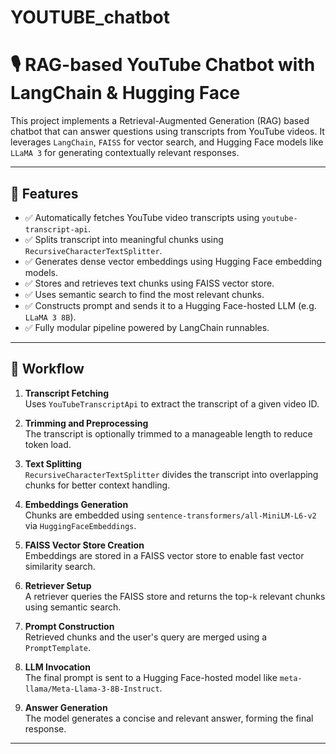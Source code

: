 
# YOUTUBE_chatbot
# 🎙️ RAG-based YouTube Chatbot with LangChain & Hugging Face

This project implements a Retrieval-Augmented Generation (RAG) based chatbot that can answer questions using transcripts from YouTube videos. It leverages `LangChain`, `FAISS` for vector search, and Hugging Face models like `LLaMA 3` for generating contextually relevant responses.

---

## 📌 Features

- ✅ Automatically fetches YouTube video transcripts using `youtube-transcript-api`.
- ✅ Splits transcript into meaningful chunks using `RecursiveCharacterTextSplitter`.
- ✅ Generates dense vector embeddings using Hugging Face embedding models.
- ✅ Stores and retrieves text chunks using FAISS vector store.
- ✅ Uses semantic search to find the most relevant chunks.
- ✅ Constructs prompt and sends it to a Hugging Face-hosted LLM (e.g. `LLaMA 3 8B`).
- ✅ Fully modular pipeline powered by LangChain runnables.

---

## 🔁 Workflow

1. **Transcript Fetching**  
   Uses `YouTubeTranscriptApi` to extract the transcript of a given video ID.

2. **Trimming and Preprocessing**  
   The transcript is optionally trimmed to a manageable length to reduce token load.

3. **Text Splitting**  
   `RecursiveCharacterTextSplitter` divides the transcript into overlapping chunks for better context handling.

4. **Embeddings Generation**  
   Chunks are embedded using `sentence-transformers/all-MiniLM-L6-v2` via `HuggingFaceEmbeddings`.

5. **FAISS Vector Store Creation**  
   Embeddings are stored in a FAISS vector store to enable fast vector similarity search.

6. **Retriever Setup**  
   A retriever queries the FAISS store and returns the top-`k` relevant chunks using semantic search.

7. **Prompt Construction**  
   Retrieved chunks and the user's query are merged using a `PromptTemplate`.

8. **LLM Invocation**  
   The final prompt is sent to a Hugging Face-hosted model like `meta-llama/Meta-Llama-3-8B-Instruct`.

9. **Answer Generation**  
   The model generates a concise and relevant answer, forming the final response.

---



